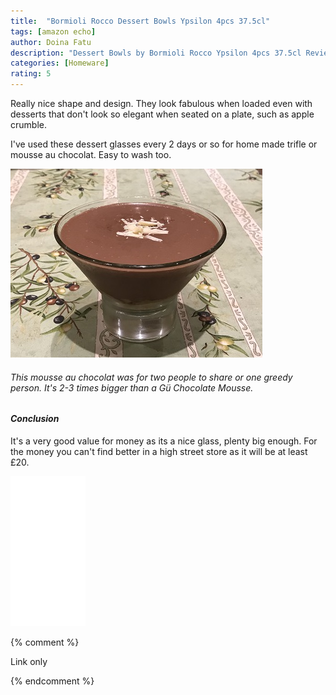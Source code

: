 ```yaml
---
title:  "Bormioli Rocco Dessert Bowls Ypsilon 4pcs 37.5cl"
tags: [amazon echo]
author: Doina Fatu
description: "Dessert Bowls by Bormioli Rocco Ypsilon 4pcs 37.5cl Review"
categories: [Homeware]
rating: 5
---
```



Really nice shape and design. They look fabulous when loaded even with desserts that don't look so elegant when seated on a plate, such as apple crumble.

I've used these dessert glasses every 2 days or so for home made trifle or mousse au chocolat. Easy to wash too.

![Mousse au chocolat](/assets/mousseauchocolat.jpg)
<h6>This mousse au chocolat was for two people to share or one greedy person. It's 2-3 times bigger than a Gü Chocolate Mousse.</h6>

<h4><em>Conclusion</em></h4>

It's a very good value for money as its a nice glass, plenty big enough.
For the money you can't find better in a high street store as it will be at least £20.

<iframe style="width:120px;height:240px;" marginwidth="0" marginheight="0" scrolling="no" frameborder="0" src="//ws-eu.amazon-adsystem.com/widgets/q?ServiceVersion=20070822&OneJS=1&Operation=GetAdHtml&MarketPlace=GB&source=ss&ref=as_ss_li_til&ad_type=product_link&tracking_id={{site.affid}}&language=en_GB&marketplace=amazon&region=GB&placement=B078HXZH6S&asins=B078HXZH6S&linkId=178804c6060df6ca9bf936e2b607df76&show_border=true&link_opens_in_new_window=true">
</iframe>

{% comment %}

Link only

{% endcomment %}
